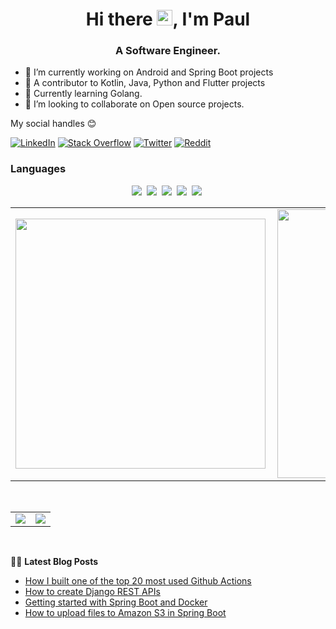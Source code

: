  <h1 align="center">Hi there <img src="https://media.giphy.com/media/hvRJCLFzcasrR4ia7z/giphy.gif" width="25px">, I'm Paul</h1>

<h3 align="center">A Software Engineer.</h3>

- 🔭 I’m currently working on Android and Spring Boot projects
- 🔭 A contributor to Kotlin, Java, Python and Flutter projects
- 🌱 Currently learning Golang.
- 👯 I’m looking to collaborate on Open source projects.


 My social handles 😊 

[![LinkedIn](https://img.shields.io/badge/LinkedIn-%230077B5.svg?logo=linkedin&logoColor=white)](https://www.linkedin.com/in/paulodhiambo/) [![Stack Overflow](https://img.shields.io/badge/-Stackoverflow-FE7A16?logo=stack-overflow&logoColor=white)](https://stackoverflow.com/users/11970826/paulodhiambo) [![Twitter](https://img.shields.io/badge/Twitter-%231DA1F2.svg?logo=Twitter&logoColor=white)](https://twitter.com/paulodhiamboh) [![Reddit](https://img.shields.io/reddit/user-karma/combined/paulodhiambo?label=paul&logo=reddit)](https://www.reddit.com/user/paulodhiambo)

### Languages

 <p align="center">
<img  src="https://img.shields.io/badge/-Kotlin-black?style=flat-square&logo=Kotlin">&nbsp;
<img  src="https://img.shields.io/badge/-Java-black?style=flat-square&logo=Java">&nbsp;
<img  src="https://img.shields.io/badge/-Dart-black?style=flat-square&logo=Dart">&nbsp;
<img  src="https://img.shields.io/badge/-Go-black?style=flat-square&logo=go">&nbsp;
<img  src="https://img.shields.io/badge/-Python-black?style=flat-square&logo=Python">&nbsp;
</p>



<center>
  <table>
    <tr>
        <td><img width="400px" align="left" src="https://github-readme-stats.vercel.app/api?username=paulodhiambo&count_private=true&show_icons=true&theme=dark&layout=compact" /></td>
        <td><img width="430px" align="left" src="https://github-readme-stats.vercel.app/api/top-langs/?username=paulodhiambo&hide=html&layout=compact&theme=dark" /></td>      
    </tr>   
  </table>
</center>

<br>

<center>
  <table>
    <tr>
        <td><img align="center" src="https://github-readme-stats.vercel.app/api/wakatime?username=@paulodhiambo&compact=True&theme=dark"/></td>
        <td><img align="center" src="https://github-readme-stats.vercel.app/api/pin/?username=paulodhiambo&repo=Gmovies&theme=dark" /></td>      
    </tr>   
  </table>
</center>

<br>

📕📜 **Latest Blog Posts**
<!-- BLOG-POST-LIST:START -->
- [How I built one of the top 20 most used Github Actions](https://www.gautamkrishnar.com/how-i-built-one-of-the-top-20-most-used-github-actions/)
- [How to create Django REST APIs](https://dev.to/paulodhiambo/how-to-create-django-rest-apis-150m)
- [Getting started with Spring Boot and Docker](https://dev.to/paulodhiambo/getting-started-with-spring-boot-and-docker-32hl)
- [How to upload files to Amazon S3 in Spring Boot](https://dev.to/paulodhiambo/how-to-upload-files-to-amazon-s3-in-spring-boot-2p40)
<!-- BLOG-POST-LIST:END -->
